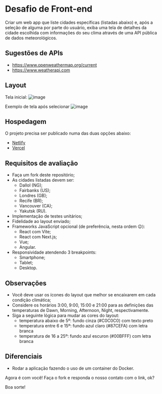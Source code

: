 # Desafio de Front-end

Criar um web app que liste cidades específicas (listadas abaixo) e, após a seleção de alguma por parte do usuário, exiba uma tela de detalhes da cidade escolhida com informações do seu clima através de uma API pública de dados meteorológicos.

## Sugestões de APIs

- https://www.openweathermap.org/current
- https://www.weatherapi.com

## Layout
Tela inicial: 
![image](https://github.com/user-attachments/assets/25d169fe-a037-4d18-9827-c9fae02b6f57)

Exemplo de tela após selecionar
![image](https://github.com/user-attachments/assets/c0a2844c-736f-4f56-b5a6-b5cd9332b3b4)


## Hospedagem

O projeto precisa ser publicado numa das duas opções abaixo:

- [Netlify](https://www.netlify.com)
- [Vercel](https://www.vercel.com)

## Requisitos de avaliação

- Faça um fork deste repositório;
- As cidades listadas devem ser:
    - Dallol (NG);
    - Fairbanks (US);
    - Londres (GB);
    - Recife (BR);
    - Vancouver (CA);
    - Yakutsk (RU).
- Implementação de testes unitários;
- Fidelidade ao layout enviado;
- Frameworks JavaScript opcional (de preferência, nesta ordem 😉):
    - React com Vite;
    - React com Next.js;
    - Vue;
    - Angular.
- Responsividade atendendo 3 breakpoints:
    - Smartphone;
    - Tablet;
    - Desktop.

## Observações

- Você deve usar os ícones do layout que melhor se encaixarem em cada condição climática;
- Considere os horários 3:00, 9:00, 15:00 e 21:00 para as definições das temperaturas de Dawn, Morning, Afternoon, Night, respectivamente.
- Siga a seguinte lógica para mudar as cores do layout:
    - temperatura abaixo de 5º: fundo cinza (#C0C0C0) com texto preto
    - temperatura entre 6 e 15º: fundo azul claro (#87CEFA) com letra branca
    - temperatura de 16 a 25º: fundo azul escuron (#00BFFF) com letra branca

## Diferenciais

- Rodar a aplicação fazendo o uso de um container do Docker.

Agora é com você! Faça o fork e responda o nosso contato com o link, ok?

Boa sorte!
